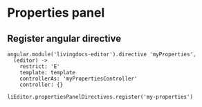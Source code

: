 # Properties panel

## Register angular directive

```
angular.module('livingdocs-editor').directive 'myProperties',
  (editor) ->
    restrict: 'E'
    template: template
    controllerAs: 'myPropertiesController'
    controller: {}

liEditor.propertiesPanelDirectives.register('my-properties')
```

